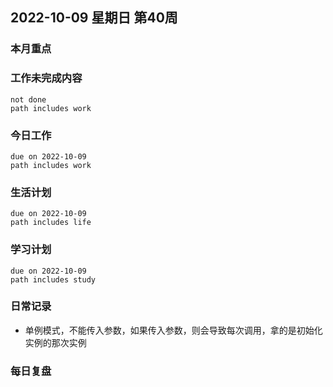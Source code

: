 
##  2022-10-09 星期日 第40周 

### 本月重点

### 工作未完成内容
```tasks
not done
path includes work
```


### 今日工作


```tasks
due on 2022-10-09
path includes work
```





### 生活计划
```tasks
due on 2022-10-09
path includes life
```


### 学习计划
```tasks
due on 2022-10-09
path includes study
```


### 日常记录

- 单例模式，不能传入参数，如果传入参数，则会导致每次调用，拿的是初始化实例的那次实例


### 每日复盘





